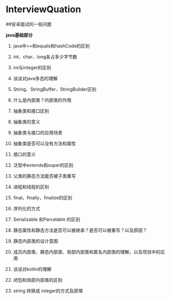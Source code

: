 # InterviewQuation
 ##安卓面试的一些问题  
 
**java基础部分**
 
1. java中==和equals和hashCode的区别


2. int、char、long各占多少字节数


3. int与integer的区别



4. 谈谈对java多态的理解



5. String、StringBuffer、StringBuilder区别



6. 什么是内部类？内部类的作用



7. 抽象类和接口区别



8. 抽象类的意义


9. 抽象类与接口的应用场景

10. 抽象类是否可以没有方法和属性

11. 接口的意义

12. 泛型中extends和super的区别

13. 父类的静态方法能否被子类重写

14. 进程和线程的区别

15. final，finally，finalize的区别

16. 序列化的方式

17. Serializable 和Parcelable 的区别

18. 静态属性和静态方法是否可以被继承？是否可以被重写？以及原因？

19. 静态内部类的设计意图

20. 成员内部类、静态内部类、局部内部类和匿名内部类的理解，以及项目中的应用

21. 谈谈对kotlin的理解

22. 闭包和局部内部类的区别

23. string 转换成 integer的方式及原理